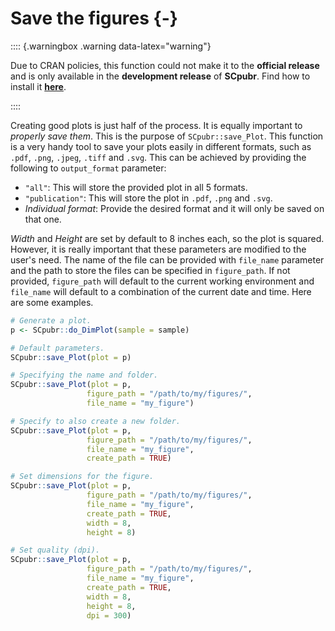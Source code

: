 # Save the figures {-}

:::: {.warningbox .warning data-latex="warning"}

Due to CRAN policies, this function could not make it to the **official release** and is only available in the **development release** of **SCpubr**.
Find how to install it [**here**](https://github.com/enblacar/SCpubr/releases/tag/v1.0.1-dev-stable).

::::




Creating good plots is just half of the process. It is equally important to *properly save them*. This is the purpose of `SCpubr::save_Plot`. This function is a very handy tool to save your plots easily in different formats, such as `.pdf`, `.png`, `.jpeg`, `.tiff` and `.svg`. This can be achieved by providing the following to `output_format` parameter:

- `"all"`: This will store the provided plot in all 5 formats.
- `"publication"`: This will store the plot in `.pdf`, `.png` and `.svg`. 
- *Individual format*: Provide the desired format and it will only be saved on that one.

*Width* and *Height* are set by default to 8 inches each, so the plot is squared. However, it is really important that these parameters are modified to the user's need. The name of the file can be provided with `file_name` parameter and the path to store the files can be specified in `figure_path`. If not provided, `figure_path` will default to the current working environment and `file_name` will default to a combination of the current date and time. Here are some examples.


```r
# Generate a plot.
p <- SCpubr::do_DimPlot(sample = sample)

# Default parameters.
SCpubr::save_Plot(plot = p)

# Specifying the name and folder.
SCpubr::save_Plot(plot = p,
                 figure_path = "/path/to/my/figures/",
                 file_name = "my_figure")

# Specify to also create a new folder.
SCpubr::save_Plot(plot = p,
                 figure_path = "/path/to/my/figures/",
                 file_name = "my_figure",
                 create_path = TRUE)

# Set dimensions for the figure.
SCpubr::save_Plot(plot = p,
                 figure_path = "/path/to/my/figures/",
                 file_name = "my_figure",
                 create_path = TRUE,
                 width = 8,
                 height = 8)

# Set quality (dpi).
SCpubr::save_Plot(plot = p,
                 figure_path = "/path/to/my/figures/",
                 file_name = "my_figure",
                 create_path = TRUE,
                 width = 8,
                 height = 8,
                 dpi = 300)
```
